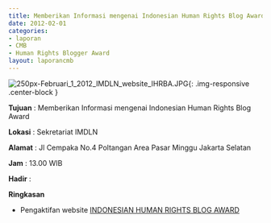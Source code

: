 ```yaml
---
title: Memberikan Informasi mengenai Indonesian Human Rights Blog Award
date: 2012-02-01
categories:
- laporan
- CMB
- Human Rights Blogger Award
layout: laporancmb
---
```


![250px-Februari_1_2012_IMDLN_website_IHRBA.JPG](/uploads/250px-Februari_1_2012_IMDLN_website_IHRBA.JPG){: .img-responsive .center-block }


**Tujuan** : Memberikan Informasi mengenai Indonesian Human Rights Blog Award

**Lokasi** : Sekretariat IMDLN 

**Alamat** : Jl Cempaka No.4 Poltangan Area Pasar Minggu Jakarta Selatan 

**Jam** : 13.00 WIB 

**Hadir** :

**Ringkasan** 
* Pengaktifan website [INDONESIAN HUMAN RIGHTS BLOG AWARD](http://www.hamblogger.org/)
